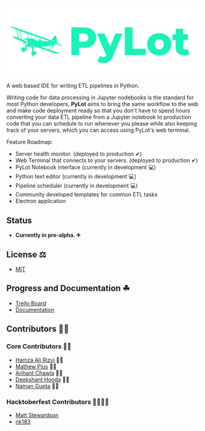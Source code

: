 # ![screenshot](image.png)
A web based IDE for writing ETL pipelines in Python.

Writing code for data processing in Jupyter nodebooks is the standard for most Python developers, 
**PyLot** aims to bring the same workflow to the web and make code deployment ready so that you don't have
to spend hours converting your data ETL pipeline from a Jupyter notebook to production code that you can schedule to run
whenever you please while also keeping track of your servers, which you can access using PyLot's web terminal.

Feature Roadmap:
* Server health monitor. (deployed to production ✔)
* Web Terminal that connects to your servers. (deployed to production ✔)
* PyLot Notebook interface (currently in development 💻)
* Python text editor (currently in development 💻)
* Pipeline scheduler (currently in development 💻)
* Community developed templates for common ETL tasks
* Electron application
## Status
* <strong>Currently in pre-alpha. ✈</strong>
## License ⚖
* [MIT](https://github.com/ryzbaka/PyLot/blob/master/LICENSE)
## Progress and Documentation ☘
* [Trello Board](https://trello.com/b/9zQ3B1nt/pylot-major-project)
* [Documentation](https://ryzbaka.github.io/PyLot/)
## Contributors 👨‍💻
### Core Contributors 🐱‍🏍
* [Hamza Ali Rizvi](https://github.com/ryzbaka) 🐱‍👤
* [Mathew Pius](https://github.com/mathewpius19) 🐱‍🐉
* [Arihant Chawla](https://github.com/ArihantChawla) 🐱‍👓
* [Deekshant Hooda](https://github.com/dk-blackops) 🐱‍🚀
* [Naman Gupta](https://github.com/ngnammu) 🐱‍💻
### Hacktoberfest Contributors 👨‍💻👩‍💻
* [Matt Stewardson](https://github.com/MSTEWARDSON)
* [nk183](https://github.com/nk183)
